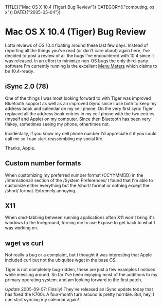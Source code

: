 TITLE({"Mac OS X 10.4 (Tiger) Bug Review"})
CATEGORY({"computing, os x"})
DATE({"2005-05-04"})

Mac OS X 10.4 (Tiger) Bug Review
================================

Lotta reviews of OS 10.4 floating around these last few days. Instead of
reporting all the things you've read (or don't care about) again here,
I've decided to post a review of all the bugs I've encountered with 10.4
since it was released. In an effort to minimize non-OS bugs the only
third-party software I'm currently running is the excellent [Menu Meters](http://www.ragingmenace.com/software/menumeters/) which claims to
be 10.4-ready.

iSync 2.0 (78)
--------------

One of the things I was most looking forward to with Tiger was improved
Bluetooth support as well as an improved iSync since I use both to keep
my address book and calendar on my cell phone. On the very first sync
Tiger replaced all the address book entries in my cell phone with the
two entries (myself and Apple) on my computer. Since then Bluetooth has
been very flakey, sometimes seeing my phone, othertimes not.

Incidentally, if you know my cell phone number I'd appreciate it if you
could call me so I can start reassembling my social life.

Thanks, Apple.

Custom number formats
---------------------

When customizing my preferred number format (CCYYMMDD) in the
/International/ section of the /System Preferences/ I found that I'm
able to customize either everything but the /short/ format or nothing
except the /short/ format. Extremely annoying.

X11
---

When cmd-tabbing between running applications often X11 won't bring it's
windows to the foreground, forcing me to use Expose to get back to what
I was working on.

wget vs curl
------------

Not really a bug or a complaint, but I thought it was interesting that
Apple included curl but not the ubiquitos wget in the base OS.

Tiger is not completely bug-ridden, these are just a few examples I
noticed while messing around. So far I've been enjoying most of the
additions to my primary operating system, and am looking forward to the
first patch.

*Update* 2005-09-07: Finally! They've released an iSync update today
that has fixed the K700i. A four-month turn around is pretty horrible.
But, hey, I can start syncing my calendar again!

